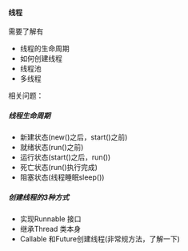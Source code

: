 #### 线程

需要了解有
* 线程的生命周期
* 如何创建线程
* 线程池 [](线程池.md)
* 多线程 

相关问题： [](../aQA/answer/java/多线程编程QA.md)

##### 线程生命周期
* 新建状态(new()之后，start()之前)
* 就绪状态(run()之前)
* 运行状态(start()之后，run())
* 死亡状态(run()执行完成)
* 阻塞状态(线程睡眠sleep())

##### 创建线程的3种方式
* 实现Runnable 接口
* 继承Thread 类本身
* Callable 和Future创建线程(非常规方法，了解一下)

